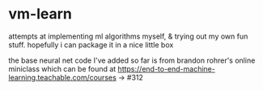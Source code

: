# vm-learn
attempts at implementing ml algorithms myself, &amp; trying out my own fun stuff. hopefully i can package it in a nice little box

the base neural net code I've added so far is from brandon rohrer's online miniclass which can be found at https://end-to-end-machine-learning.teachable.com/courses -> #312


